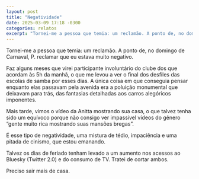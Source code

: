 ```yaml
---
layout: post
title: "Negatividade"
date: 2025-03-09 17:18 -0300
categories: relatos
excerpt: "Tornei-me a pessoa que temia: um reclamão. A ponto de, no domingo de Carnaval, P. reclamar que eu estava muito negativo."
---
```

Tornei-me a pessoa que temia: um reclamão. A ponto de, no domingo de Carnaval, P. reclamar que eu estava muito negativo.

Faz alguns meses que virei participante involuntário do clube dos que acordam às 5h da manhã, o que me levou a ver o final dos desfiles das escolas de samba por esses dias. A única coisa em que conseguia pensar enquanto elas passavam pela avenida era a poluição monumental que deixavam para trás, das fantasias detalhadas aos carros alegóricos imponentes.

Mais tarde, vimos o vídeo da Anitta mostrando sua casa, o que talvez tenha sido um equívoco porque não consigo ver impassível vídeos do gênero “gente muito rica mostrando suas mansões bregas”.

É esse tipo de negatividade, uma mistura de tédio, impaciência e uma pitada de cinismo, que estou emanando.

Talvez os dias de feriado tenham levado a um aumento nos acessos ao Bluesky (Twitter 2.0) e do consumo de TV. Tratei de cortar ambos.

Preciso sair mais de casa.